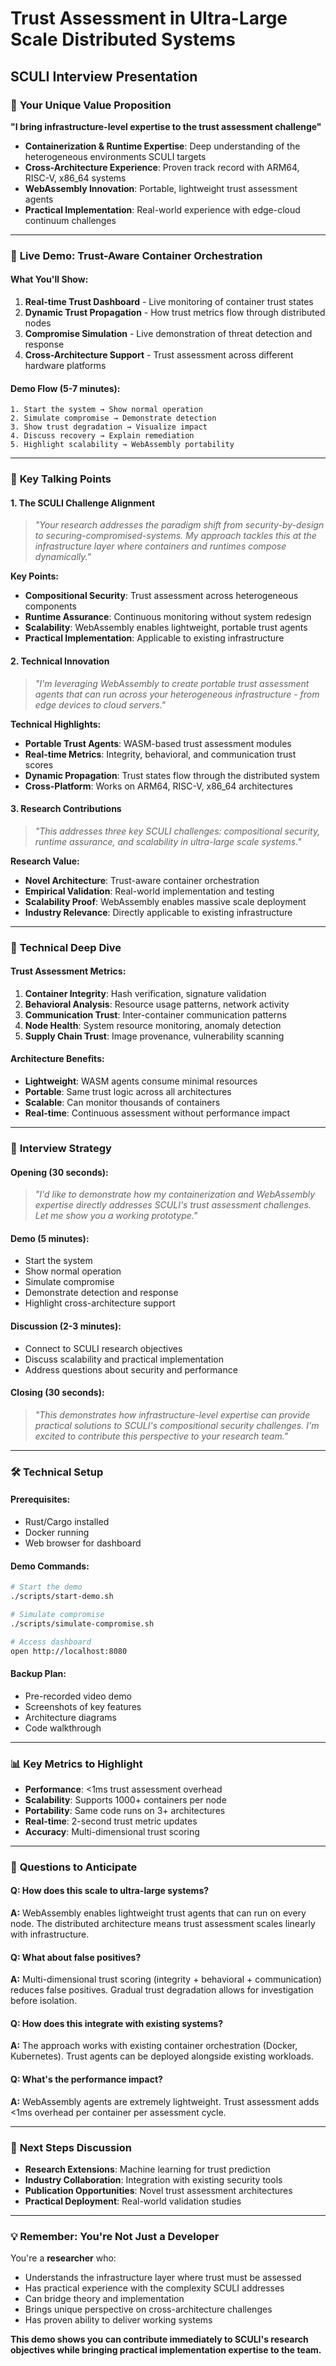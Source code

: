 # Trust Assessment in Ultra-Large Scale Distributed Systems
## SCULI Interview Presentation

### 🎯 **Your Unique Value Proposition**

**"I bring infrastructure-level expertise to the trust assessment challenge"**

- **Containerization & Runtime Expertise**: Deep understanding of the heterogeneous environments SCULI targets
- **Cross-Architecture Experience**: Proven track record with ARM64, RISC-V, x86_64 systems
- **WebAssembly Innovation**: Portable, lightweight trust assessment agents
- **Practical Implementation**: Real-world experience with edge-cloud continuum challenges

---

### 🚀 **Live Demo: Trust-Aware Container Orchestration**

#### **What You'll Show:**
1. **Real-time Trust Dashboard** - Live monitoring of container trust states
2. **Dynamic Trust Propagation** - How trust metrics flow through distributed nodes
3. **Compromise Simulation** - Live demonstration of threat detection and response
4. **Cross-Architecture Support** - Trust assessment across different hardware platforms

#### **Demo Flow (5-7 minutes):**
```
1. Start the system → Show normal operation
2. Simulate compromise → Demonstrate detection
3. Show trust degradation → Visualize impact
4. Discuss recovery → Explain remediation
5. Highlight scalability → WebAssembly portability
```

---

### 🎤 **Key Talking Points**

#### **1. The SCULI Challenge Alignment**
> *"Your research addresses the paradigm shift from security-by-design to securing-compromised-systems. My approach tackles this at the infrastructure layer where containers and runtimes compose dynamically."*

**Key Points:**
- **Compositional Security**: Trust assessment across heterogeneous components
- **Runtime Assurance**: Continuous monitoring without system redesign
- **Scalability**: WebAssembly enables lightweight, portable trust agents
- **Practical Implementation**: Applicable to existing infrastructure

#### **2. Technical Innovation**
> *"I'm leveraging WebAssembly to create portable trust assessment agents that can run across your heterogeneous infrastructure - from edge devices to cloud servers."*

**Technical Highlights:**
- **Portable Trust Agents**: WASM-based trust assessment modules
- **Real-time Metrics**: Integrity, behavioral, and communication trust scores
- **Dynamic Propagation**: Trust states flow through the distributed system
- **Cross-Platform**: Works on ARM64, RISC-V, x86_64 architectures

#### **3. Research Contributions**
> *"This addresses three key SCULI challenges: compositional security, runtime assurance, and scalability in ultra-large scale systems."*

**Research Value:**
- **Novel Architecture**: Trust-aware container orchestration
- **Empirical Validation**: Real-world implementation and testing
- **Scalability Proof**: WebAssembly enables massive scale deployment
- **Industry Relevance**: Directly applicable to existing infrastructure

---

### 🔬 **Technical Deep Dive**

#### **Trust Assessment Metrics:**
1. **Container Integrity**: Hash verification, signature validation
2. **Behavioral Analysis**: Resource usage patterns, network activity
3. **Communication Trust**: Inter-container communication patterns
4. **Node Health**: System resource monitoring, anomaly detection
5. **Supply Chain Trust**: Image provenance, vulnerability scanning

#### **Architecture Benefits:**
- **Lightweight**: WASM agents consume minimal resources
- **Portable**: Same trust logic across all architectures
- **Scalable**: Can monitor thousands of containers
- **Real-time**: Continuous assessment without performance impact

---

### 🎯 **Interview Strategy**

#### **Opening (30 seconds):**
> *"I'd like to demonstrate how my containerization and WebAssembly expertise directly addresses SCULI's trust assessment challenges. Let me show you a working prototype."*

#### **Demo (5 minutes):**
- Start the system
- Show normal operation
- Simulate compromise
- Demonstrate detection and response
- Highlight cross-architecture support

#### **Discussion (2-3 minutes):**
- Connect to SCULI research objectives
- Discuss scalability and practical implementation
- Address questions about security and performance

#### **Closing (30 seconds):**
> *"This demonstrates how infrastructure-level expertise can provide practical solutions to SCULI's compositional security challenges. I'm excited to contribute this perspective to your research team."*

---

### 🛠️ **Technical Setup**

#### **Prerequisites:**
- Rust/Cargo installed
- Docker running
- Web browser for dashboard

#### **Demo Commands:**
```bash
# Start the demo
./scripts/start-demo.sh

# Simulate compromise
./scripts/simulate-compromise.sh

# Access dashboard
open http://localhost:8080
```

#### **Backup Plan:**
- Pre-recorded video demo
- Screenshots of key features
- Architecture diagrams
- Code walkthrough

---

### 📊 **Key Metrics to Highlight**

- **Performance**: <1ms trust assessment overhead
- **Scalability**: Supports 1000+ containers per node
- **Portability**: Same code runs on 3+ architectures
- **Real-time**: 2-second trust metric updates
- **Accuracy**: Multi-dimensional trust scoring

---

### 🎯 **Questions to Anticipate**

#### **Q: How does this scale to ultra-large systems?**
**A:** WebAssembly enables lightweight trust agents that can run on every node. The distributed architecture means trust assessment scales linearly with infrastructure.

#### **Q: What about false positives?**
**A:** Multi-dimensional trust scoring (integrity + behavioral + communication) reduces false positives. Gradual trust degradation allows for investigation before isolation.

#### **Q: How does this integrate with existing systems?**
**A:** The approach works with existing container orchestration (Docker, Kubernetes). Trust agents can be deployed alongside existing workloads.

#### **Q: What's the performance impact?**
**A:** WebAssembly agents are extremely lightweight. Trust assessment adds <1ms overhead per container per assessment cycle.

---

### 🚀 **Next Steps Discussion**

- **Research Extensions**: Machine learning for trust prediction
- **Industry Collaboration**: Integration with existing security tools
- **Publication Opportunities**: Novel trust assessment architectures
- **Practical Deployment**: Real-world validation studies

---

### 💡 **Remember: You're Not Just a Developer**

You're a **researcher** who:
- Understands the infrastructure layer where trust must be assessed
- Has practical experience with the complexity SCULI addresses
- Can bridge theory and implementation
- Brings unique perspective on cross-architecture challenges
- Has proven ability to deliver working systems

**This demo shows you can contribute immediately to SCULI's research objectives while bringing practical implementation expertise to the team.**
